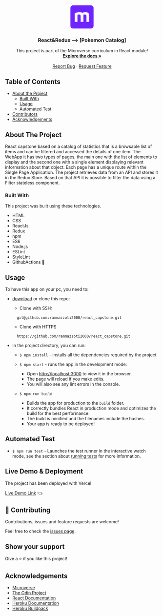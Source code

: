 <!-- PROJECT LOGO -->
<br />
<p align="center">
  <a href="https://github.com/rammazzoti2000/react_capstone">
    <img src="src/assets/microverse.png" alt="Logo" width="80" height="80">
  </a>

  <h3 align="center">React&Redux --> [Pokemon Catalog]</h3>

  <p align="center">
    This project is part of the Microverse curriculum in React module!
    <br />
    <a href="https://github.com/krish-shahh/PokeWeb"><strong>Explore the docs »</strong></a>
    <br />
    <br />
    <a href="https://github.com/krish-shahh/PokeWeb/issues">Report Bug</a>
    ·
    <a href="https://github.com/krish-shahh/PokeWeb/issues">Request Feature</a>
  </p>
</p>

<!-- TABLE OF CONTENTS -->
## Table of Contents

* [About the Project](#about-the-project)
  * [Built With](#built-with)
  * [Usage](#usage)
  * [Automated Test](#automated-test)
* [Contributors](#contributors)
* [Acknowledgements](#acknowledgements)

<!-- ABOUT THE PROJECT -->
## About The Project
React capstone based on a catalog of statistics that is a browsable list of items and can be filtered and accessed the details of one item.
The WebApp it has two types of pages, the main one with the list of elements to display and the second one with a single element displaying relevant information about that object. Each page has a unique route within the Single Page Application.
The project retrieves data from an API and stores it in the Redux Store. Based on that API it is possible to filter the data using a Filter stateless component.

### Built With
This project was built using these technologies.
* HTML
* CSS
* ReactJs
* Redux
* npm
* ES6
* Node.js
* ESLint
* StyleLint
* GithubActions :muscle:

<!-- INSTALLATION -->
## Usage

To have this app on your pc, you need to:
* [download](https://github.com/krish-shahh/PokeWeb) or clone this repo:
  - Clone with SSH:
  ```
    git@github.com:rammazzoti2000/react_capstone.git
  ```
  - Clone with HTTPS
  ```
    https://github.com/rammazzoti2000/react_capstone.git
  ```

* In the project directory, you can run:

  - `$ npm install` - installs all the dependencies required by the project

  - `$ npm start` - runs the app in the development mode:
    - Open [http://localhost:3000](http://localhost:3000) to view it in the browser.
    - The page will reload if you make edits.
    - You will also see any lint errors in the console.

  - `$ npm run build`
    - Builds the app for production to the `build` folder.
    - It correctly bundles React in production mode and optimizes the build for the best performance.
    - The build is minified and the filenames include the hashes.
    - Your app is ready to be deployed!

## Automated Test
  - `$ npm run test` - Launches the test runner in the interactive watch mode, see the section about [running tests](https://facebook.github.io/create-react-app/docs/running-tests) for more information.

## Live Demo & Deployment
The project has been deployed with Vercel

[Live Demo Link](https://poke-web-two.vercel.app/) :point_left:

## :handshake: Contributing

Contributions, issues and feature requests are welcome!

Feel free to check the [issues page](https://github.com/krish-shahh/PokeWeb/issues).

## Show your support

Give a :star: if you like this project!

<!-- ACKNOWLEDGEMENTS -->
## Acknowledgements
* [Microverse](https://www.microverse.org/)
* [The Odin Project](https://www.theodinproject.com/)
* [React Documentation](https://reactjs.org/docs/getting-started.html)
* [Heroku Documentation](https://devcenter.heroku.com/)
* [Heroku Buildpack](https://github.com/mars/create-react-app-buildpack#user-content-requires)

<!-- MARKDOWN LINKS & IMAGES -->
<!-- https://www.markdownguide.org/basic-syntax/#reference-style-links -->
[contributors-shield]: https://img.shields.io/github/contributors/rammazzoti2000/react_capstone.svg?style=flat-square
[contributors-url]: https://github.com/rammazzoti2000/react_capstone/graphs/contributors
[forks-shield]: https://img.shields.io/github/forks/rammazzoti2000/react_capstone.svg?style=flat-square
[forks-url]: https://github.com/rammazzoti2000/react_capstone/network/members
[stars-shield]: https://img.shields.io/github/stars/rammazzoti2000/react_capstone.svg?style=flat-square
[stars-url]: https://github.com/rammazzoti2000/react_capstone/stargazers
[issues-shield]: https://img.shields.io/github/issues/rammazzoti2000/react_capstone.svg?style=flat-square
[issues-url]: https://github.com/rammazzoti2000/react_capstone/issues
